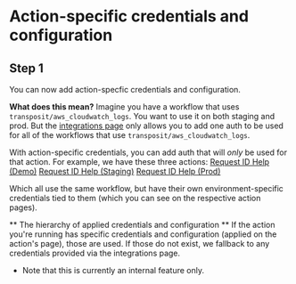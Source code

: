 # Action-specific credentials and configuration

## Step 1

You can now add action-specfic credentials and configuration.

**What does this mean?**
Imagine you have a workflow that uses `transposit/aws_cloudwatch_logs`. You want to use it on both staging and prod. But the [integrations page](https://console.transposit.com/mc/t/transposit-eng/settings/integrations) only allows you to add one auth to be used for all of the workflows that use `transposit/aws_cloudwatch_logs`.

With action-specific credentials, you can add auth that will _only_ be used for that action. For example, we have these three actions:
[Request ID Help (Demo)](https://console.transposit.com/mc/t/transposit-eng/actions/request_id_help_demo)
[Request ID Help (Staging)](https://console.transposit.com/mc/t/transposit-eng/actions/request_id_help_staging)
[Request ID Help (Prod)](https://console.transposit.com/mc/t/transposit-eng/actions/request_id_help_prod)

Which all use the same workflow, but have their own environment-specific credentials tied to them (which you can see on the respective action pages).

** The hierarchy of applied credentials and configuration **
If the action you're running has specific credentials and configuration (applied on the action's page), those are used. If those do not exist, we fallback to any credentials provided via the integrations page.

* Note that this is currently an internal feature only.